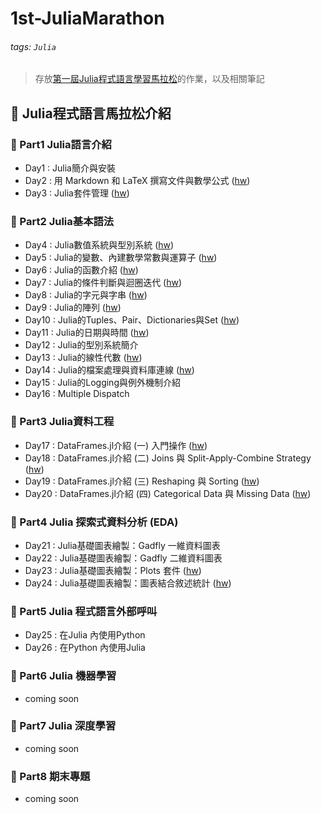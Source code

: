 # 1st-JuliaMarathon

###### tags: `Julia`

> 存放[第一屆Julia程式語言學習馬拉松](https://julia.cupoy.com/)的作業，以及相關筆記

## :memo: Julia程式語言馬拉松介紹

### :dart: Part1 Julia語言介紹
- Day1 : Julia簡介與安裝
- Day2 : 用 Markdown 和 LaTeX 撰寫文件與數學公式 ([hw](https://github.com/fourfire11/1st-JuliaMarathon/blob/master/homework/Day_002_hw.ipynb))
- Day3 : Julia套件管理 ([hw](https://github.com/fourfire11/1st-JuliaMarathon/blob/master/homework/Day_003_hw.ipynb))

### :dart: Part2 Julia基本語法
- Day4 : Julia數值系統與型別系統 ([hw](https://github.com/fourfire11/1st-JuliaMarathon/blob/master/homework/Day_004_hw.ipynb))
- Day5 : Julia的變數、內建數學常數與運算子 ([hw](https://github.com/fourfire11/1st-JuliaMarathon/blob/master/homework/Day_005_hw.ipynb))
- Day6 : Julia的函數介紹 ([hw](https://github.com/fourfire11/1st-JuliaMarathon/blob/master/homework/Day_006_hw.ipynb))
- Day7 : Julia的條件判斷與迴圈迭代 ([hw](https://github.com/fourfire11/1st-JuliaMarathon/blob/master/homework/Day_007_hw.ipynb))
- Day8 : Julia的字元與字串 ([hw](https://github.com/fourfire11/1st-JuliaMarathon/blob/master/homework/Day_008_hw.ipynb))
- Day9 : Julia的陣列 ([hw](https://github.com/fourfire11/1st-JuliaMarathon/blob/master/homework/Day_009_hw.ipynb))
- Day10 : Julia的Tuples、Pair、Dictionaries與Set ([hw](https://github.com/fourfire11/1st-JuliaMarathon/blob/master/homework/Day_010_hw.ipynb))
- Day11 : Julia的日期與時間 ([hw](https://github.com/fourfire11/1st-JuliaMarathon/blob/master/homework/Day_011_hw.ipynb))
- Day12 : Julia的型別系統簡介
- Day13 : Julia的線性代數 ([hw](https://github.com/fourfire11/1st-JuliaMarathon/blob/master/homework/Day_013_hw.ipynb))
- Day14 : Julia的檔案處理與資料庫連線 ([hw](https://github.com/fourfire11/1st-JuliaMarathon/blob/master/homework/Day_014_hw.ipynb))
- Day15 : Julia的Logging與例外機制介紹
- Day16 : Multiple Dispatch
### :dart: Part3 Julia資料工程
- Day17 : DataFrames.jl介紹 (一) 入門操作 ([hw](https://github.com/fourfire11/1st-JuliaMarathon/blob/master/homework/Day_017_hw.ipynb))
- Day18 : DataFrames.jl介紹 (二) Joins 與 Split-Apply-Combine Strategy ([hw](https://github.com/fourfire11/1st-JuliaMarathon/blob/master/homework/Day_018_hw.ipynb))
- Day19 : DataFrames.jl介紹 (三) Reshaping 與 Sorting ([hw](https://github.com/fourfire11/1st-JuliaMarathon/blob/master/homework/Day_019_hw.ipynb))
- Day20 : DataFrames.jl介紹 (四) Categorical Data 與 Missing Data ([hw](https://github.com/fourfire11/1st-JuliaMarathon/blob/master/homework/Day_020_hw.ipynb))
### :dart: Part4 Julia 探索式資料分析 (EDA)
- Day21 : Julia基礎圖表繪製：Gadfly 一維資料圖表
- Day22 : Julia基礎圖表繪製：Gadfly 二維資料圖表
- Day23 : Julia基礎圖表繪製：Plots 套件 ([hw](https://github.com/fourfire11/1st-JuliaMarathon/blob/master/homework/Day_023_hw.ipynb))
- Day24 : Julia基礎圖表繪製：圖表結合敘述統計 ([hw](https://github.com/fourfire11/1st-JuliaMarathon/blob/master/homework/Day_024_hw.ipynb))
### :dart: Part5 Julia 程式語言外部呼叫
- Day25 : 在Julia 內使用Python
- Day26 : 在Python 內使用Julia
### :dart: Part6 Julia 機器學習
- coming soon
### :dart: Part7 Julia 深度學習
- coming soon
### :dart: Part8 期末專題
- coming soon
